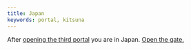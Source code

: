 ```yaml
---
title: Japan
keywords: portal, kitsuna
---
```


After [opening the third portal](../020-open-portal.md) you are in Japan. [Open the gate.](010-open-gate.md)
